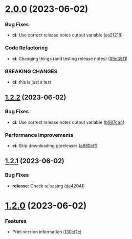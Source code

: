 # [2.0.0](https://github.com/Zebradil/go-ci-test/compare/v1.2.2...v2.0.0) (2023-06-02)


### Bug Fixes

* **ci:** Use correct release notes output variable ([aa21218](https://github.com/Zebradil/go-ci-test/commit/aa21218123f1eddd393c65fb85b1602c014bb6a5))


### Code Refactoring

* **ci:** Changing things (and testing release notes) ([09c35f1](https://github.com/Zebradil/go-ci-test/commit/09c35f11bcce0e59acc11ab3591e121568d5e3e3))


### BREAKING CHANGES

* **ci:** this is just a test

## [1.2.2](https://github.com/Zebradil/go-ci-test/compare/v1.2.1...v1.2.2) (2023-06-02)


### Bug Fixes

* **ci:** Use correct release notes output variable ([b087ca4](https://github.com/Zebradil/go-ci-test/commit/b087ca44bf9a065f830b043176443eebedc3662f))


### Performance Improvements

* **ci:** Skip downloading goreleaser ([a960cff](https://github.com/Zebradil/go-ci-test/commit/a960cff62981fc76e984705047f48beb01c29ff0))

## [1.2.1](https://github.com/Zebradil/go-ci-test/compare/v1.2.0...v1.2.1) (2023-06-02)


### Bug Fixes

* **release:** Check releasing ([da4204f](https://github.com/Zebradil/go-ci-test/commit/da4204fd6a0ed82e16e39f519d2bb9c20383614a))

# [1.2.0](https://github.com/Zebradil/go-ci-test/compare/v1.1.0...v1.2.0) (2023-06-02)


### Features

* Print version information ([f30cf1e](https://github.com/Zebradil/go-ci-test/commit/f30cf1ef85cd7c9de41646c0c1a1f8860caae13a))
